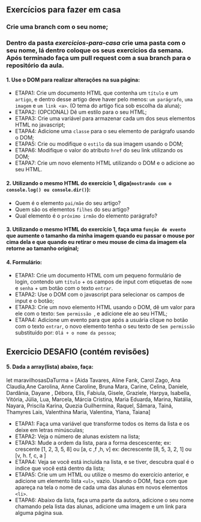 ## Exercícios para fazer em casa

### Crie uma branch com o seu nome; 
### Dentro da pasta *exercicios-para-casa* crie uma pasta com o seu nome, lá dentro coloque os seus exercicios da semana. Após terminado faça um pull request com a sua branch para o repositório da aula. 


#### 1. Use o DOM para realizar alterações na sua página:
- ETAPA1: Crie um documento HTML que contenha um `título` e um `artigo`, e dentro desse artigo deve haver pelo menos: `um parágrafo`, `uma imagem` e `um link <a>`. (O tema do artigo fica sob escolha da aluna);
- ETAPA2: (OPCIONAL) Dê um estilo para o seu HTML; 
- ETAPA3: Crie uma variável para armazenar cada um dos seus elementos HTML no javascript;
- ETAPA4: Adicione uma `classe` para o seu elemento de parágrafo usando o DOM;
- ETAPA5: Crie ou modifique o `estilo` da sua imagem usando o DOM;     
- ETAPA6: Modifique o valor do atributo `href` do seu link utilizando os DOM;
- ETAPA7: Crie um novo elemento HTML utilizando o DOM e o adicione ao seu HTML. 

#### 2. Utilizando o mesmo HTML do exercício 1, diga(`mostrando com o console.log() ou console.dir()`): 
- Quem é o elemento `pai/mãe` do seu artigo? 
- Quem são os elementos `filhes` do seu artigo? 
- Qual elemento é o `próximo irmão` do elemento parágrafo?

#### 3. Utilizando o mesmo HTML do exercício 1, faça uma `função de evento` que aumente o tamanho da minha imagem quando eu passar o mouse por cima dela e que quando eu retirar o meu mouse de cima da imagem ela retorne ao tamanho original;

#### 4. Formulário: 
- ETAPA1: Crie um documento HTML com um pequeno formulário de login, contendo um `título` + os campos de input com etiquetas de `nome` e `senha` + um botão com o texto `entrar`.
- ETAPA2: Use o DOM com o javascript para selecionar os campos de input e o botão; 
- ETAPA3: Crie um novo elemento HTML usando o DOM, dê um valor para ele com o texto: `Sem permissão `, e adicione ele ao seu HTML;
- ETAPA4: Adicione um evento para que após a usuária clique no botão com o texto  `entrar`, o novo elemento tenha o seu texto de `Sem permissão` substituído por: `Olá + o nome da pessoa`; 

**Exercicio DESAFIO (contém revisões)**
--- 

#### 5. Dada a array(lista) abaixo, faça: 

let maravilhosasDaTurma = [Aida Tavares, Aline Fank, Carol Zago, Ana Claudia,Ane Carolina, Anne Caroline, Bruna Mara, Carine, Celina, Daniele, Dardânia, Dayane , Débora, Elis, Fabiula, Gisele, Graziele, Harpya, Isabella, Vitória, Júlia, Lua, Marcela, Márcia Cristina, Maria Eduarda, Marina, Natália, Nayara, Priscila Karina, Quezia Guilhermina, Raquel, Sâmara, Tainá, Thamyres Lais, Valenthina Maria, Valentina, Ylana, Taiana]

- ETAPA1: Faça uma variável que transforme todos os items da lista e os deixe em letras minúsculas; 
- ETAPA2: Veja o número de alunas existem na lista; 
- ETAPA3: Mude a ordem da lista, para a forma descescente;
ex: crescente [1, 2, 3, 5, 8] ou [a, c ,f ,h, v]
ex: decrescente [8, 5, 3, 2, 1]  ou [v, h. f, c, a ]
- ETAPA4: Veja se você está incluída na lista, e se tiver, descubra qual é o indice que você está dentro da lista; 
- ETAPA5: Crie um um HTML ou utilize o mesmo do exercício anterior, e adicione um elemento lista `<ul>`, vazio. Usando o DOM, faça com que apareça na tela o nome de cada uma das alunas em novos elementos `<li>`. 
- ETAPA6: Abaixo da lista, faça uma parte da autora, adicione o seu nome chamando pela lista das alunas, adicione uma imagem e um link para alguma página sua. 